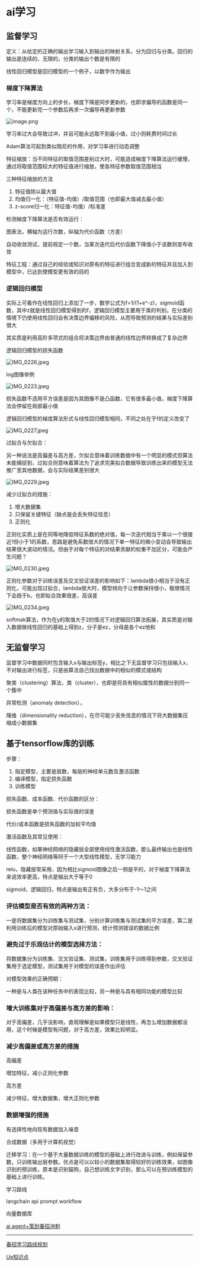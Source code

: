 # ai学习

## 监督学习

定义：从给定的正确的输出学习输入到输出的映射关系，分为回归与分类。回归的输出是连续的、无限的，分类的输出个数是有限的

线性回归模型是回归模型的一个例子，以数字作为输出

### 梯度下降算法

学习率是梯度方向上的步长，梯度下降是同步更新的，也即求偏导的函数是同一个，不能更新完一个参数后再求一次偏导再更新参数

![image.png](image.png)

学习率过大会导致过冲，并且可能永远取不到最小值，过小则耗费时间过长

Adam算法可起到类似阻尼的作用，对学习率进行动态调整

特征缩放：当不同特征的取值范围差别过大时，可能造成梯度下降算法运行缓慢，通过将取值范围较大的特征值进行缩放，使各特征参数取值范围相当

三种特征缩放的方法

1. 特征值除以最大值
2. 均值归一化：（特征值-均值）/取值范围（也即最大值减去最小值）
3. z-score归一化：特征值-均值）/标准差

检测梯度下降算法是否有效运行：

图表法，横轴为运行次数，纵轴为代价函数（方差）

自动收敛测试，提前规定一个数，当某次迭代后代价函数下降值小于该数则宣布收敛

特征工程：通过自己的经验或知识对原有的特征进行组合变成新的特征并且加入到模型中，已达到使模型更有效的目的

### 逻辑回归模型

实际上可看作在线性回归上添加了一步，数学公式为f=1/(1+e^-z)，sigmoid函数，其中z就是线性回归模型得到的f，逻辑回归模型主要用于类的判别。在分类的情境下仍使用线性回归会有决策边界偏移的风险，从而导致预测的结果与实际差别很大

其实质是利用高阶多项式的组合将决策边界由普通的线性边界转换成了复杂边界

逻辑回归模型的损失函数

![IMG_0226.jpeg](IMG_0226.jpeg)

log图像举例

![IMG_0223.jpeg](IMG_0223.jpeg)

损失函数不选用平方误差是因为其图像不是凸函数，它有很多最小值，梯度下降算法会停留在局部最小值

逻辑回归模型的梯度算法形式与线性回归模型相同，不同之处在于f的定义改变了

![IMG_0227.jpeg](IMG_0227.jpeg)

过拟合与欠拟合：

另一种说法是高偏差与高方差，欠拟合意味着训练数据中有一个明显的模式但算法未能捕捉到，过拟合则意味着算法为了追求完美拟合数据导致训练出来的模型无法推广至其他数据，会与实际结果差别很大

![IMG_0229.jpeg](IMG_0229.jpeg)

减少过拟合的措施：

1. 增大数据集
2. 只保留关键特征（缺点是会丢失特征信息）
3. 正则化

正则化实质上是在同等地降低特征系数的绝对值，每一次迭代相当于乘以一个很接近1但小于1的系数，思路是避免系数很大的情况下单一特征的微小变动会导致输出结果很大波动的情况。但由于对每个特征的对结果贡献的权重不加区分，可能会产生问题？

![IMG_0230.jpeg](IMG_0230.jpeg)

正则化参数对于训练误差及交叉验证误差的影响如下：lambda很小相当于没有正则化，可能出现过拟合，lambda很大时，模型倾向于让参数保持很小，极限情况下会趋于b，也即拟合效果很差，高误差

![IMG_0234.jpeg](IMG_0234.jpeg)

softmak算法，作为在y的取值大于2的情况下对逻辑回归算法拓展，其实质是对输入数据做线性回归的基础上得到z，分子是ez，分母是各个ez地和

## 无监督学习

监督学习中数据同时包含输入x与输出标签y，相比之下无监督学习只包括输入x，不对输出进行标签，只是由算法自己找出数据中的相似的模式或结构

聚类（clustering）算法，类（cluster），也即是将具有相似属性的数据分到同一个簇中

异常检测（anomaly detection），

降维（dimensionality reduction），在尽可能少丢失信息的情况下将大数据集压缩成小数据集

## 基于tensorflow库的训练

步骤：

1. 指定模型，主要是层数，每层的神经单元数及激活函数
2. 编译模型，指定损失函数
3. 训练模型

损失函数、成本函数、代价函数的区分：

损失函数是单个预测值与实际值的误差

代价/成本函数是损失函数的加权平均值

激活函数及其常见使用：

线性函数，如果神经网络的隐藏层全部使用线性激活函数，那么最终输出也是线性函数，整个神经网络等同于一个大型线性模型，无学习能力

relu，隐藏层常采用，因为相比sigmoid图像之后一侧是平的，对于梯度下降算法来说效率更高，特点是输出大于等于0

sigmoid，逻辑回归，特点是输出有正有负，大多分布于-1～1之间

### 评估模型是否有效的两种方法：

一是将数据集分为训练集与测试集，分别计算训练集与测试集的平方误差，第二是利用训练后的模型对原始输入x进行预测，统计预测错误的数据比例

### 避免过于乐观估计的模型选择方法：

将数据集分为训练集、交叉验证集、测试集，训练集用于训练得到参数，交叉验证集用于选定模型，测试集用于对模型的误差作出评估

对模型效果的正确预期：

一种是与人类在该种任务中的表现比较，另一种是与具有相同功能的模型比较

### 增大训练集对于高偏差与高方差的影响：

对于高偏差，几乎没影响，直观理解是如果模型只是线性，再怎么增加数据都没用，这个时候是模型有问题，对于高方差，效果比较明显。

### 减少高偏差或高方差的措施

高偏差

增加特征，减小正则化参数

高方差

减少特征，增大数据集，增大正则化参数

### 数据增强的措施

有选择性地向现有数据加入噪音

合成数据（多用于计算机视觉）

迁移学习：在一个基于大量数据训练的模型的基础上进行改进与训练，例如保留参数，只训练输出层参数。优点是可以以较小的数据集取得较好的训练效果，如图像识别的预训练，原本是识别猫狗，自己想训练文字识别，那么可以在预训练模型的基础上进行训练。

学习路线

langchain  api  prompt workflow 

向量数据库

[ai agent+策划春招冲刺](https://www.notion.so/ai-agent-271466c55d888070b139ca60eddf199e?pvs=21)

---

[春招学习路线规划](https://www.notion.so/273466c55d8880caacb2c97d2d6ab986?pvs=21)

[Ue知识点](https://www.notion.so/Ue-276466c55d88808b9a48cc728ca29420?pvs=21)